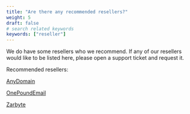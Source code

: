 ```yaml
---
title: "Are there any recommended resellers?"
weight: 5
draft: false
# search related keywords
keywords: ["reseller"]
---
```


We do have some resellers who we recommend. If any of our resellers would like to be listed here, please open a support ticket and request it.

Recommended resellers:

[AnyDomain](https://anydomain.email/)

[OnePoundEmail](https://onepoundemail.co.uk/)

[Zarbyte](https://zarbyte.com/services/email-hosting/)
